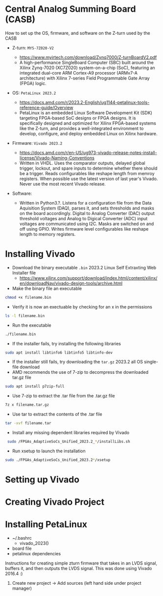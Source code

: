 # Central Analog Summing Board (CASB)
How to set up the OS, firmware, and software on the Z-turn used by the CASB

- Z-turn: `MYS-7Z020-V2`
  - https://www.myirtech.com/download/Zynq7000/Z-turnBoardV2.pdf 
  - A high-performance SingleBoard Computer (SBC) built around the Xilinx Zynq-7020 (XC7Z020) system-on-a-chip (SoC), featuring an integrated dual-core ARM Cortex-A9 processor (ARMv7-A architecture) with Xilinx 7-series Field Programmable Gate Array (FPGA) logic.
    
- OS: `PetaLinux 2023.2`
  - https://docs.amd.com/r/2023.2-English/ug1144-petalinux-tools-reference-guide/Overview
  - PetaLinux is an embedded Linux Software Development Kit (SDK) targeting FPGA-based SoC designs or FPGA designs. It is specifically designed and optimized for Xilinx FPGA-based systems like the Z-turn, and provides a well-integrated environment to develop, configure, and deploy embedded Linux on Xilinx hardware.

- Firmware: `Vivado 2023.2`
  - https://docs.amd.com/r/en-US/ug973-vivado-release-notes-install-license/Vivado-Naming-Conventions 
  - Written in VHDL. Uses the comparator outputs, delayed global trigger, lockout, and spare inputs to determine whether there should be a trigger. Reads configurables like reshape length from memroy registers. When possible use the latest version of last year's Vivado. Never use the most recent Vivado release.

- Software:
  - Written in Python3.?. Listens for a configuration file from the Data Aquisition System (DAQ), parses it, and sets thresholds and masks on the board accordingly. Digital to Analog Converter (DAC) output threshold voltages and Analog to Digical Converter (ADC) input voltages are communicated using I2C. Masks are switched on and off using GPIO. Writes firmware level configurables like reshape length to memory registers.

# Installing Vivado
- Download the binary executable `.bin` 2023.2 Linux Self Extraxting Web Installer file
  - https://www.xilinx.com/support/download/index.html/content/xilinx/en/downloadNav/vivado-design-tools/archive.html
- Make the binary file an executable
```bash
chmod +x filename.bin
```
- Verify it is now an exectuable by checking for an x in the permissions
```bash
ls -l filename.bin
```
- Run the executable
```bash
./filename.bin
```
- If the installer fails, try installing the following libraries
```bash
sudo apt install libtinfo6 libtinfo5 libtinfo-dev
```
- If the installer still fails, try downloading the `tar.gz` 2023.2 all OS single-file download
- AMD recommends the use of 7-zip to decompress the downloaded tar.gz file
```bash
sudo apt install p7zip-full
```
- Use 7-zip to extract the .tar file from the .tar.gz file
```bash
7z x filename.tar.gz
```
- Use tar to extract the contents of the .tar file
```bash
tar -xvf filename.tar
```
- Install any missing dependent libraries required by Vivado
```bash
 sudo /FPGAs_AdaptiveSoCs_Unified_2023.2_*/installLibs.sh
```
- Run xsetup to launch the installation
```bash
sudo ./FPGAs_AdaptiveSoCs_Unified_2023.2*/xsetup
```

# Setting up Vivado

# Creating Vivado Project

# Installing PetaLinux




- ~/.bashrc
    - vivado_2023()
- board file
- petalinux dependencies







Instructions for creating simple zturn firmware that takes in an LVDS signal, buffers it, and then outputs the LVDS signal. This was done using Vivado 2016.4 :)

1) Create new project -> Add sources (left hand side under project manager)
